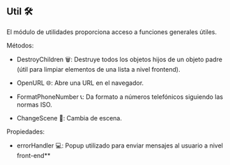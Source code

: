 ## Util 🛠️

El módulo de utilidades proporciona acceso a funciones generales útiles.

  

Métodos:

- DestroyChildren 🗑️: Destruye todos los objetos hijos de un objeto padre (útil para limpiar elementos de una lista a nivel frontend).
    
- OpenURL 🌐: Abre una URL en el navegador.
    
- FormatPhoneNumber 📞: Da formato a números telefónicos siguiendo las normas ISO.
    
- ChangeScene 🔄: Cambia de escena.
    

  
  

Propiedades:

- errorHandler 💻: Popup utilizado para enviar mensajes al usuario a nivel front-end**